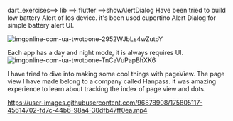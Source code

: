 dart_exercises==> lib ==> flutter ==>showAlertDialog
Have been tried to build low battery Alert of Ios device. it's been used cupertino Alert Dialog for simple battery alert UI.

![imgonline-com-ua-twotoone-2952WJbLs4wZutpY](https://user-images.githubusercontent.com/96878908/175804765-fd4d272c-f49e-4ee0-8477-c238c02b60aa.jpg)




Each app has a day and night mode, it is always requires UI.
![imgonline-com-ua-twotoone-TnCaVuPapBhXK6](https://user-images.githubusercontent.com/96878908/175804832-d3a12634-d4e7-4406-982d-e9b0a9f93bb0.jpg)






I have tried to dive into making some cool things with pageView. The page view I have made belong to a company called Hanpass. it was amazing experience to learn about tracking the index of page view and dots. 






https://user-images.githubusercontent.com/96878908/175805117-45614702-fd7c-44b6-98a4-30dfb47ff0ea.mp4


